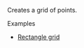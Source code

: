 Creates a grid of points.

Examples



* [Rectangle grid](https://creator.trimble.com/graph?assetURI=whp:a6e51888-ac0a-41e9-8660-31e752841386&version=latest)